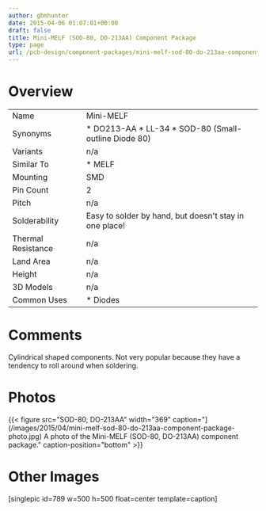 ```yaml
---
author: gbmhunter
date: 2015-04-06 01:07:01+00:00
draft: false
title: Mini-MELF (SOD-80, DO-213AA) Component Package
type: page
url: /pcb-design/component-packages/mini-melf-sod-80-do-213aa-component-package
---
```


# Overview

<table ><tbody ><tr >
<td >Name
</td>
<td >Mini-MELF
</td></tr><tr >
<td >Synonyms
</td>
<td >  * DO213-AA  * LL-34  * SOD-80 (Small-outline Diode 80)
</td></tr><tr >
<td >Variants
</td>
<td >n/a
</td></tr><tr >
<td >Similar To
</td>
<td >  * MELF
</td></tr><tr >
<td >Mounting
</td>
<td >SMD
</td></tr><tr >
<td >Pin Count
</td>
<td >2
</td></tr><tr >
<td >Pitch
</td>
<td >n/a
</td></tr><tr >
<td >Solderability
</td>
<td >Easy to solder by hand, but doesn't stay in one place!
</td></tr><tr >
<td >Thermal Resistance
</td>
<td >n/a
</td></tr><tr >
<td >Land Area
</td>
<td >n/a
</td></tr><tr >
<td >Height
</td>
<td >n/a
</td></tr><tr >
<td >3D Models
</td>
<td >n/a
</td></tr><tr >
<td >Common Uses
</td>
<td >  * Diodes
</td></tr></tbody></table>

# Comments

Cylindrical shaped components. Not very popular because they have a tendency to roll around when soldering.

# Photos

{{< figure src="SOD-80, DO-213AA" width="369" caption="](/images/2015/04/mini-melf-sod-80-do-213aa-component-package-photo.jpg) A photo of the Mini-MELF (SOD-80, DO-213AA) component package." caption-position="bottom" >}}

# Other Images

[singlepic id=789 w=500 h=500 float=center template=caption]
